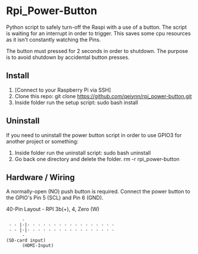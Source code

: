 # Rpi_Power-Button

Python script to safely turn-off the Raspi with a use of a button. The script is waiting for an interrupt in order to trigger. This saves some cpu resources as it isn't constantly watching the Pins.

The button must pressed for 2 seconds in order to shutdown. The purpose is to avoid shutdown by accidental button presses.

## Install

1. [Connect to your Raspberry Pi via SSH]
2. Clone this repo: git clone https://github.com/qeiynn/rpi_power-button.git
3. Inside folder run the setup script: sudo bash install

## Uninstall

If you need to uninstall the power button script in order to use GPIO3 for another project or something:

1. Inside folder run the uninstall script: sudo bash uninstall
2. Go back one directory and delete the folder. rm -r rpi_power-button 

## Hardware / Wiring

A normally-open (NO) push button is required.
Connect the power button to the GPIO's Pin 5 (SCL) and Pin 6 (GND).


40-Pin Layout - RPI 3b(+), 4, Zero (W)

```
      -                        
 · · |·|· · · · · · · · · · · · · · · · · 
 · · |·|· · · · · · · · · · · · · · · · · 
      -
(SD-card input)
      (HDMI-Input)
```   

